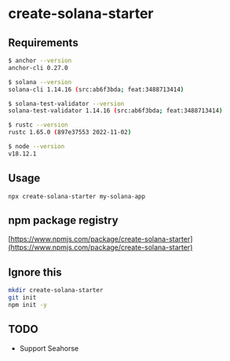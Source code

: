 # create-solana-starter

## Requirements

```sh
$ anchor --version
anchor-cli 0.27.0

$ solana --version
solana-cli 1.14.16 (src:ab6f3bda; feat:3488713414)

$ solana-test-validator --version
solana-test-validator 1.14.16 (src:ab6f3bda; feat:3488713414)

$ rustc --version
rustc 1.65.0 (897e37553 2022-11-02)

$ node --version
v18.12.1
```

## Usage

`npx create-solana-starter my-solana-app`

## npm package registry

[https://www.npmjs.com/package/create-solana-starter](https://www.npmjs.com/package/create-solana-starter)

## Ignore this

```sh
mkdir create-solana-starter
git init
npm init -y
```

## TODO

- Support Seahorse
